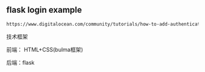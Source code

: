 ## flask login example

```bash
https://www.digitalocean.com/community/tutorials/how-to-add-authentication-to-your-app-with-flask-login
```

技术框架


前端： HTML+CSS(bulma框架)

后端：flask